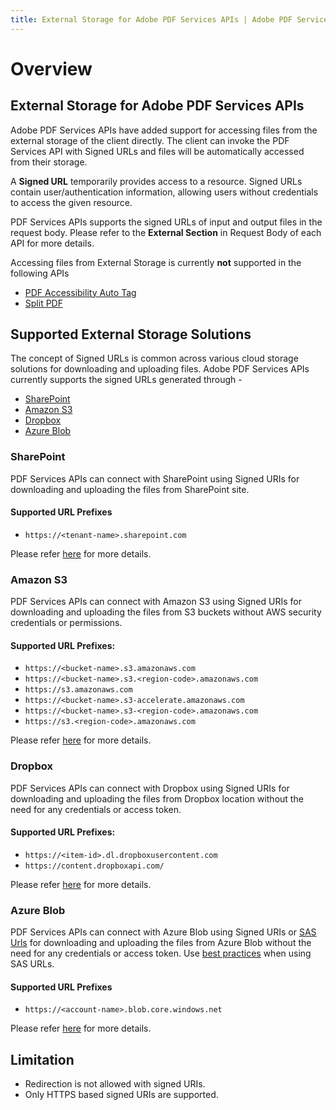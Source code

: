 ```yaml
---
title: External Storage for Adobe PDF Services APIs | Adobe PDF Services
---
```

# Overview

## **External Storage for Adobe PDF Services APIs**

Adobe PDF Services APIs have added support for accessing files from the external storage of the client directly. The client can invoke the PDF Services API with Signed URLs and files will be automatically accessed from their storage.

A **Signed URL** temporarily provides access to a resource. Signed URLs contain user/authentication information, allowing users without credentials to access the given resource.

PDF Services APIs supports the signed URLs of input and output files in the request body. Please refer to the **External Section** in Request Body of each API for more details.

<InlineAlert slots="text"/>

<div>
Accessing files from External Storage is currently <b>not</b> supported in the following APIs
<ul>
    <li> <a href="../../../apis/#tag/PDF-Accessibility-Auto-Tag">PDF Accessibility Auto Tag</a> </li>
    <li><a href="../../../apis/#tag/Split-PDF">Split PDF</a> </li>
</ul>
</div>

## Supported External Storage Solutions

The concept of Signed URLs is common across various cloud storage solutions for downloading and uploading files. Adobe PDF Services APIs currently supports the signed URLs generated through -
- [SharePoint](#sharepoint)
- [Amazon S3](#amazon-s3)
- [Dropbox](#dropbox)
- [Azure Blob](#azure-blob)


### SharePoint

PDF Services APIs can connect with SharePoint using Signed URIs for downloading and uploading the files from SharePoint site. 

#### Supported URL Prefixes

- `https://<tenant-name>.sharepoint.com`

Please refer [here](https://learn.microsoft.com/en-us/graph/overview) for more details.

### Amazon S3

PDF Services APIs can connect with Amazon S3 using Signed URIs for downloading and uploading the files from S3 buckets without AWS security credentials or permissions.

#### Supported URL Prefixes:

- `https://<bucket-name>.s3.amazonaws.com`
- `https://<bucket-name>.s3.<region-code>.amazonaws.com`
- `https://s3.amazonaws.com`
- `https://<bucket-name>.s3-accelerate.amazonaws.com`
- `https://<bucket-name>.s3-<region-code>.amazonaws.com`
- `https://s3.<region-code>.amazonaws.com`

Please refer [here](https://docs.aws.amazon.com/AmazonS3/latest/userguide/using-presigned-url.html) for more details.

### Dropbox

PDF Services APIs can connect with Dropbox using Signed URIs for downloading and uploading the files from Dropbox location without the need for any credentials or access token.

#### Supported URL Prefixes:

- `https://<item-id>.dl.dropboxusercontent.com`
- `https://content.dropboxapi.com/`


Please refer [here](https://www.dropbox.com/developers/documentation/http/documentation) for more details.

### Azure Blob

PDF Services APIs can connect with Azure Blob using Signed URIs or [SAS Urls](https://learn.microsoft.com/en-us/azure/storage/common/storage-sas-overview) for downloading and uploading the files from Azure Blob without the need for any credentials or access token. Use [best practices](https://learn.microsoft.com/en-us/azure/storage/common/storage-sas-overview#best-practices-when-using-sas) when using SAS URLs.

#### Supported URL Prefixes

- `https://<account-name>.blob.core.windows.net`

Please refer [here](https://learn.microsoft.com/en-us/azure/ai-services/translator/document-translation/how-to-guides/create-sas-tokens?tabs=Containers#create-sas-tokens-with-azure-storage-explorer) for more details. 

## Limitation
- Redirection is not allowed with signed URIs.
- Only HTTPS based signed URIs are supported.




